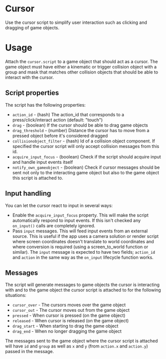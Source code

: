 # Cursor
Use the cursor script to simplify user interaction such as clicking and dragging of game objects.

# Usage
Attach the `cursor.script` to a game object that should act as a cursor. The game object must have either a kinematic or trigger collision object with a group and mask that matches other collision objects that should be able to interact with the cursor.

## Script properties
The script has the following properties:

* `action_id` - (hash) The action_id that corresponds to a press/click/interact action (default: "touch")
* `drag` - (boolean) If the cursor should be able to drag game objects
* `drag_threshold` - (number) Distance the cursor has to move from a pressed object before it's considered dragged
* `collisionobject_filter` - (hash) Id of a collision object component. If specified the cursor script will only accept collision messages from this id.
* `acquire_input_focus` - (boolean) Check if the script should acquire input and handle input events itself
* `notify_own_gameobject` - (boolean) Check if cursor messages should be sent not only to the interacting game object but also to the game object this script is attached to.

## Input handling
You can let the cursor react to input in several ways:

* Enable the `acquire_input_focus` property. This will make the script automatically respond to input events. If this isn't checked any `on_input()` calls are completely ignored.
* Pass `input` messages. This will feed input events from an external source. This is useful if the app uses a camera solution or render script where screen coordinates doesn't translate to world coordinates and where conversion is required (using a screen_to_world function or similar). The `input` message is expected to have two fields; `action_id` and `action` in the same way as the `on_input` lifecycle function works.

## Messages
The script will generate messages to game objects the cursor is interacting with and to the game object the cursor script is attached to for the following situations:

* `cursor_over` - The cursors moves over the game object
* `cursor_out` - The cursor moves out from the game object
* `pressed` - When cursor is pressed (on the game object)
* `released` - When cursor is released (on the game object)
* `drag_start` - When starting to drag the game object
* `drag_end` - When no longer dragging the game object

The messages sent to the game object where the cursor script is attached will have `id` and `group` as well as `x` and `y` (from `action.x` and `action.y`) passed in the message.
